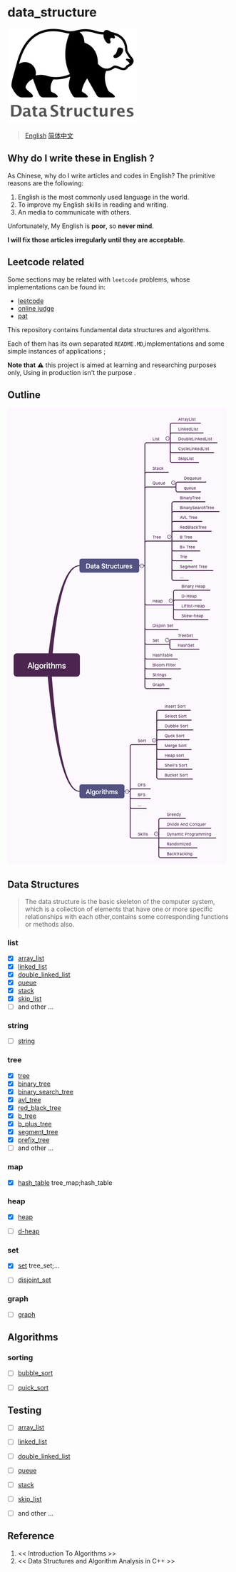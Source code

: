 # data_structure 

![](https://raw.githubusercontent.com/hsjfans/git_resource/master/20190526132608.png)

> [English](./readme.md) [简体中文](./readme_zh.md)

## Why do I write these in English ?
As Chinese, why do I write articles and codes in English?
The primitive reasons are the following:
1. English is the most commonly used language in the world.
2. To improve my English skills in reading and writing.
3. An media to communicate with others.

Unfortunately, My English is **poor**, so **never mind**.

**I will fix those articles irregularly until they are acceptable**.

## Leetcode related
Some sections may be related with `leetcode` problems, whose implementations can be found in:
-  [leetcode](https://github.com/hsjfans/leetcode)
-  [online judge](https://github.com/hsjfans/Online-Judge#Leetcode)
-  [pat](https://github.com/hsjfans/postgraduate-retest)

This repository contains fundamental data structures and algorithms. 

Each of them has its own separated `README.MD`,implementations and some simple instances of applications ;

**Note that** ⚠️ this project is aimed at learning and researching purposes only, Using in production isn't the purpose . 

## Outline
![](https://raw.githubusercontent.com/hsjfans/git_resource/master/20190518111146.png)


## Data Structures
> The data structure is the basic skeleton of the computer system, which is a collection of elements that have one or more specific relationships with each other,contains some corresponding functions or methods also.

### list 
- [x] [array_list](./docs/array_list.md)
- [x] [linked_list](./docs/linked_list.md)
- [x] [double_linked_list](./docs/double_linked_list.md)
- [x] [queue](./docs/queue.md)
- [x] [stack](./docs/stack.md)
- [x] [skip_list](./docs/skip_list.md)
- [ ] and other ...
 
### string
- [ ] [string](./docs/string.md)

### tree
- [x] [tree](./docs/tree.md)
- [x] [binary_tree](./docs/binary_tree.md)
- [x] [binary_search_tree](./docs/binary_search_tree.md)
- [x] [avl_tree](./docs/avl_tree.md)
- [x] [red_black_tree](./docs/red_black_tree.md)
- [x] [b_tree](./docs/b_tree.md)
- [x] [b_plus_tree](./docs/b_plus_tree.md)
- [x] [segment_tree](./docs/segment_tree.md)
- [x] [prefix_tree](./docs/prefix_tree.md)
- [ ]  and other ...
  
### map
- [x] [hash_table](./docs/hash_table.md) tree_map;hash_table 

### heap
- [x] [heap](./docs/heap.md) 
- [ ] [d-heap](./dosc/d_heap.md)


### set
- [x] [set](./docs/set.md) tree_set;...
- [ ] [disjoint_set](./docs/disjoint_set.md)


### graph
- [ ] [graph](./docs/graph.md)


## Algorithms

### sorting

- [ ] [bubble_sort](./docs/bubble_sort_en.md)
- [ ] [quick_sort](./docs/quick_sort_en.md)
  


## Testing

- [ ] [array_list](./test/array_list_test.c) 
- [ ] [linked_list](./test/linked_list_test.c)
- [ ] [double_linked_list](./test/double_linked_list.c)
- [ ] [queue](./test/queue.c)
- [ ] [stack](./test/stack.c)
- [ ] [skip_list](./test/skip_list.c)
- [ ] and other ...


## Reference

1. << Introduction To Algorithms >>
2. << Data Structures and Algorithm Analysis in C++ >>
